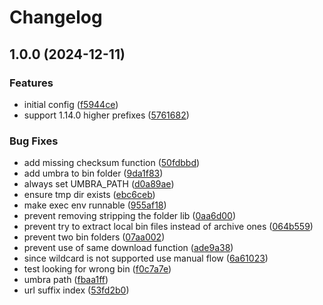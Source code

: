 # Changelog

## 1.0.0 (2024-12-11)


### Features

* initial config ([f5944ce](https://github.com/pmqueiroz/asdf-umbra/commit/f5944ce64b979e00eda8901f240c945f12468f5a))
* support 1.14.0 higher prefixes ([5761682](https://github.com/pmqueiroz/asdf-umbra/commit/57616823b86b5eeb5222b5276f900324b44f9cd6))


### Bug Fixes

* add missing checksum function ([50fdbbd](https://github.com/pmqueiroz/asdf-umbra/commit/50fdbbd387983c54f66dd27fb91046380cafe8b3))
* add umbra to bin folder ([9da1f83](https://github.com/pmqueiroz/asdf-umbra/commit/9da1f83be785ed9486ed8f031ea016c464cb7205))
* always set UMBRA_PATH ([d0a89ae](https://github.com/pmqueiroz/asdf-umbra/commit/d0a89aeab6dc1cef3482b0802b07df7562f1c29e))
* ensure tmp dir exists ([ebc6ceb](https://github.com/pmqueiroz/asdf-umbra/commit/ebc6ceb3947f08acd5859ffc3601404bf56def3e))
* make exec env runnable ([955af18](https://github.com/pmqueiroz/asdf-umbra/commit/955af1857f65119aecdcf7eb298b723192875af8))
* prevent removing stripping the folder lib ([0aa6d00](https://github.com/pmqueiroz/asdf-umbra/commit/0aa6d001f052796a7030aa3d123ce8d380ca4479))
* prevent try to extract local bin files instead of archive ones ([064b559](https://github.com/pmqueiroz/asdf-umbra/commit/064b5596da323b2a899e436e6eb261d753e01312))
* prevent two bin folders ([07aa002](https://github.com/pmqueiroz/asdf-umbra/commit/07aa0028bc75b61822dc5d3b6643c2c5b836c837))
* prevent use of same download function ([ade9a38](https://github.com/pmqueiroz/asdf-umbra/commit/ade9a3829b3c0e10014563ec8dd8c26f3caf4c8d))
* since wildcard is not supported use manual flow ([6a61023](https://github.com/pmqueiroz/asdf-umbra/commit/6a610238d56de59203fb0e25ab0aee7bc2914636))
* test looking for wrong bin ([f0c7a7e](https://github.com/pmqueiroz/asdf-umbra/commit/f0c7a7ee42a978b46ddb2036059d0f6bb944585c))
* umbra path ([fbaa1ff](https://github.com/pmqueiroz/asdf-umbra/commit/fbaa1ff09f66fb481a9dffd5a5c52203f2672657))
* url suffix index ([53fd2b0](https://github.com/pmqueiroz/asdf-umbra/commit/53fd2b0dcc3ebebd6d32b75c2eb4ed856edb0a91))
